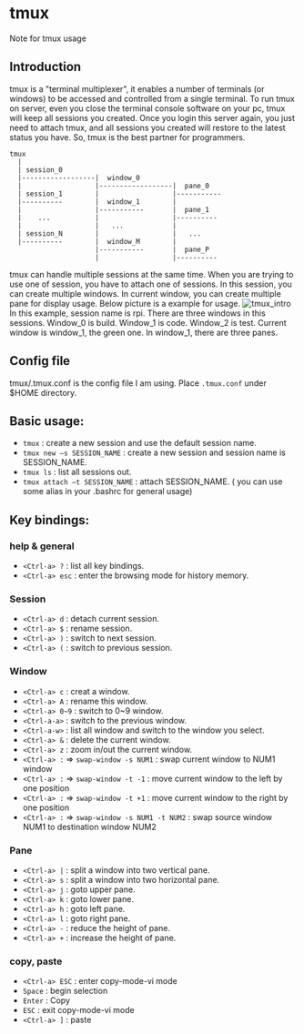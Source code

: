 # tmux
Note for tmux usage

## Introduction
tmux is a "terminal multiplexer", it enables a number of terminals (or windows) to be accessed and controlled from a single terminal. To run tmux on server, even you close the terminal console software on your pc, tmux will keep all sessions you created. Once you login this server again, you just need to attach tmux, and all sessions you created will restore to the latest status you have. So, tmux is the best partner for programmers.

```
tmux
  |
  | session_0
  |------------------|  window_0
  |                  |------------------|  pane_0
  | session_1        |                  |-----------
  |----------        |  window_1        |
  |                  |-----------       |  pane_1
  |    ...           |                  |----------
  |                  |   ...            |
  | session_N        |                  |   ...
  |----------        |  window_M        |
                     |-----------       |  pane_P
                     |                  |----------
```
tmux can handle multiple sessions at the same time. When you are trying to use one of session, you have to attach one of sessions. In this session, you can create multiple windows. In current window, you can create multiple pane for display usage. Below picture is a example for usage.
![tmux_intro](https://tmux_intro.png)
In this example, session name is rpi. There are three windows in this sessions. Window_0 is build. Window_1 is code. Window_2 is test. Current window is window_1, the green one. In window_1, there are three panes.

## Config file
tmux/.tmux.conf is the config file I am using. Place `.tmux.conf` under $HOME directory.

## Basic usage:
* `tmux` : create a new session and use the default session name.
* `tmux new –s SESSION_NAME` : create a new session and session name is SESSION_NAME.
* `tmux ls` : list all sessions out.
* `tmux attach –t SESSION_NAME` : attach SESSION_NAME.
( you can use some alias in your .bashrc for general usage)

## Key bindings: 

### help & general
* `<Ctrl-a> ?` : list all key bindings.
* `<Ctrl-a> esc` : enter the browsing mode for history memory.

### Session 
* `<Ctrl-a> d` : detach current session.
* `<Ctrl-a> $` : rename session.
* `<Ctrl-a> )` : switch to next session.
* `<Ctrl-a> (` : switch to previous session.

### Window
* `<Ctrl-a> c` : creat a window.
* `<Ctrl-a> A` : rename this window.
* `<Ctrl-a> 0~9` : switch to 0~9 window.
* `<Ctrl-a-a>` : switch to the previous window.
* `<Ctrl-a-w>` : list all window and switch to the window you select.
* `<Ctrl-a> &` : delete the current window.
* `<Ctrl-a> z` : zoom in/out the current window.
* `<Ctrl-a> :` => `swap-window -s NUM1` : swap current window to NUM1 window
* `<Ctrl-a> :` => `swap-window -t -1` : move current window to the left by one position
* `<Ctrl-a> :` => `swap-window -t +1` : move current window to the right by one position
* `<Ctrl-a> :` => `swap-window -s NUM1 -t NUM2` : swap source window NUM1 to destination window NUM2

### Pane
* `<Ctrl-a> |` : split a window into two vertical pane.
* `<Ctrl-a> s` : split a window into two horizontal pane.
* `<Ctrl-a> j` : goto upper pane.
* `<Ctrl-a> k` : goto lower pane.
* `<Ctrl-a> h` : goto left pane.
* `<Ctrl-a> l` : goto right pane.
* `<Ctrl-a> -` : reduce the height of pane.
* `<Ctrl-a> +` : increase the height of pane. 

### copy, paste
* `<Ctrl-a> ESC` : enter copy-mode-vi mode
* `Space`        : begin selection
* `Enter`        : Copy
* `ESC`          : exit copy-mode-vi mode
* `<Ctrl-a> ]`   : paste
